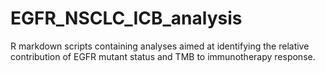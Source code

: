 # EGFR_NSCLC_ICB_analysis
R markdown scripts containing analyses aimed at identifying the relative contribution of EGFR mutant status and TMB to immunotherapy response.
